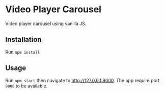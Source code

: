 # Video Player Carousel
Video player carousel using vanilla JS.


## Installation
Run `npm install`


## Usage 
Run `npm start` then navigate to http://127.0.0.1:9000.
The app require port `9000` to be available.